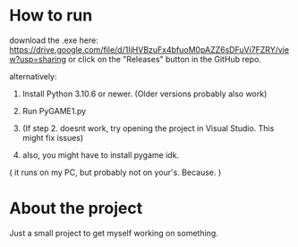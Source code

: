 # How to run

download the .exe here:
https://drive.google.com/file/d/1IjHVBzuFx4bfuoM0pAZZ6sDFuVi7FZRY/view?usp=sharing
or click on the "Releases" button in the GitHub repo.


alternatively:

1. Install Python 3.10.6 or newer. (Older versions probably also work)

2. Run PyGAME1.py

3. (If step 2. doesnt work, try opening the project in Visual Studio. This might fix issues)

4. also, you might have to install pygame idk.

( it runs on my PC, but probably not on your's. Because. )


# About the project

Just a small project to get myself working on something.

